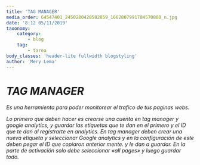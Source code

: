 ```yaml
---
title: 'TAG MANAGER'
media_order: 64547401_2450280428582859_1662807991784570880_n.jpg
date: '8:12 05/11/2019'
taxonomy:
    category:
        - blog
    tag:
        - tarea
body_classes: 'header-lite fullwidth blogstyling'
author: 'Mery Lema'
---
```


#  _TAG MANAGER_

_Es una herramienta para poder monitorear el trafico de tus paginas webs._

_Lo primero que deben hacer es crearse una cuenta en tag manager y google analytics, y guardar las etiquetas que te dan en el primero y el ID que te dan al registrarte en analytics. En tag manager deben crear una nueva etiqueta y seleccionar Google analytics y en la configuración de este deben pegar el ID que copiaron anterior mente. y le dan a guardar. En la parte de activación solo debe seleccionar «all pages» y luego guardar todo._
